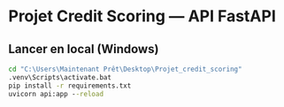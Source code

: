 # Projet Credit Scoring — API FastAPI

## Lancer en local (Windows)
```bat
cd "C:\Users\Maintenant Prêt\Desktop\Projet_credit_scoring"
.venv\Scripts\activate.bat
pip install -r requirements.txt
uvicorn api:app --reload